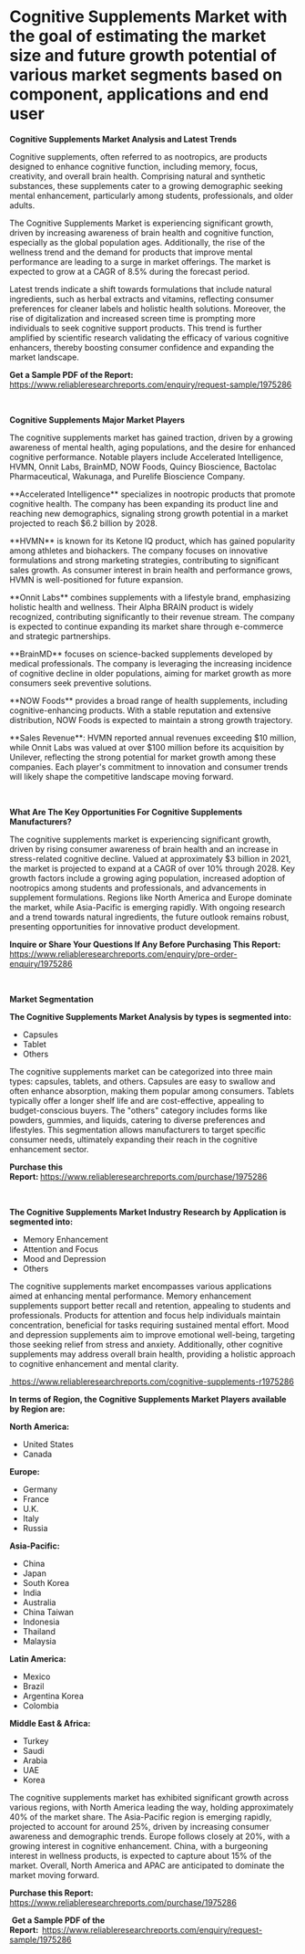 <p><h1>Cognitive Supplements Market with the goal of estimating the market size and future growth potential of various market segments based on component, applications and end user</h1></p><p><strong>Cognitive Supplements Market Analysis and Latest Trends</strong></p>
<p><p>Cognitive supplements, often referred to as nootropics, are products designed to enhance cognitive function, including memory, focus, creativity, and overall brain health. Comprising natural and synthetic substances, these supplements cater to a growing demographic seeking mental enhancement, particularly among students, professionals, and older adults.</p><p>The Cognitive Supplements Market is experiencing significant growth, driven by increasing awareness of brain health and cognitive function, especially as the global population ages. Additionally, the rise of the wellness trend and the demand for products that improve mental performance are leading to a surge in market offerings. The market is expected to grow at a CAGR of 8.5% during the forecast period. </p><p>Latest trends indicate a shift towards formulations that include natural ingredients, such as herbal extracts and vitamins, reflecting consumer preferences for cleaner labels and holistic health solutions. Moreover, the rise of digitalization and increased screen time is prompting more individuals to seek cognitive support products. This trend is further amplified by scientific research validating the efficacy of various cognitive enhancers, thereby boosting consumer confidence and expanding the market landscape.</p></p>
<p><strong>Get a Sample PDF of the Report:&nbsp;</strong> <a href="https://www.reliableresearchreports.com/enquiry/request-sample/1975286?utm_campaign=2727&utm_medium=2&utm_source=Github&utm_content=ia&utm_term=19042025&utm_id=cognitive-supplements">https://www.reliableresearchreports.com/enquiry/request-sample/1975286</a></p>
<p>&nbsp;</p>
<p><strong>Cognitive Supplements Major Market Players</strong></p>
<p><p>The cognitive supplements market has gained traction, driven by a growing awareness of mental health, aging populations, and the desire for enhanced cognitive performance. Notable players include Accelerated Intelligence, HVMN, Onnit Labs, BrainMD, NOW Foods, Quincy Bioscience, Bactolac Pharmaceutical, Wakunaga, and Purelife Bioscience Company.</p><p>**Accelerated Intelligence** specializes in nootropic products that promote cognitive health. The company has been expanding its product line and reaching new demographics, signaling strong growth potential in a market projected to reach $6.2 billion by 2028.</p><p>**HVMN** is known for its Ketone IQ product, which has gained popularity among athletes and biohackers. The company focuses on innovative formulations and strong marketing strategies, contributing to significant sales growth. As consumer interest in brain health and performance grows, HVMN is well-positioned for future expansion.</p><p>**Onnit Labs** combines supplements with a lifestyle brand, emphasizing holistic health and wellness. Their Alpha BRAIN product is widely recognized, contributing significantly to their revenue stream. The company is expected to continue expanding its market share through e-commerce and strategic partnerships.</p><p>**BrainMD** focuses on science-backed supplements developed by medical professionals. The company is leveraging the increasing incidence of cognitive decline in older populations, aiming for market growth as more consumers seek preventive solutions.</p><p>**NOW Foods** provides a broad range of health supplements, including cognitive-enhancing products. With a stable reputation and extensive distribution, NOW Foods is expected to maintain a strong growth trajectory.</p><p>**Sales Revenue**: HVMN reported annual revenues exceeding $10 million, while Onnit Labs was valued at over $100 million before its acquisition by Unilever, reflecting the strong potential for market growth among these companies. Each player's commitment to innovation and consumer trends will likely shape the competitive landscape moving forward.</p></p>
<p>&nbsp;</p>
<p><strong>What Are The Key Opportunities For Cognitive Supplements Manufacturers?</strong></p>
<p><p>The cognitive supplements market is experiencing significant growth, driven by rising consumer awareness of brain health and an increase in stress-related cognitive decline. Valued at approximately $3 billion in 2021, the market is projected to expand at a CAGR of over 10% through 2028. Key growth factors include a growing aging population, increased adoption of nootropics among students and professionals, and advancements in supplement formulations. Regions like North America and Europe dominate the market, while Asia-Pacific is emerging rapidly. With ongoing research and a trend towards natural ingredients, the future outlook remains robust, presenting opportunities for innovative product development.</p></p>
<p><strong>Inquire or Share Your Questions If Any Before Purchasing This Report:</strong> <a href="https://www.reliableresearchreports.com/enquiry/pre-order-enquiry/1975286?utm_campaign=2727&utm_medium=2&utm_source=Github&utm_content=ia&utm_term=19042025&utm_id=cognitive-supplements">https://www.reliableresearchreports.com/enquiry/pre-order-enquiry/1975286</a></p>
<p>&nbsp;</p>
<p><strong>Market Segmentation</strong></p>
<p><strong>The Cognitive Supplements Market Analysis by types is segmented into:</strong></p>
<p><ul><li>Capsules</li><li>Tablet</li><li>Others</li></ul></p>
<p><p>The cognitive supplements market can be categorized into three main types: capsules, tablets, and others. Capsules are easy to swallow and often enhance absorption, making them popular among consumers. Tablets typically offer a longer shelf life and are cost-effective, appealing to budget-conscious buyers. The "others" category includes forms like powders, gummies, and liquids, catering to diverse preferences and lifestyles. This segmentation allows manufacturers to target specific consumer needs, ultimately expanding their reach in the cognitive enhancement sector.</p></p>
<p><strong>Purchase this Report:&nbsp;</strong><a href="https://www.reliableresearchreports.com/purchase/1975286?utm_campaign=2727&utm_medium=2&utm_source=Github&utm_content=ia&utm_term=19042025&utm_id=cognitive-supplements">https://www.reliableresearchreports.com/purchase/1975286</a></p>
<p>&nbsp;</p>
<p><strong>The Cognitive Supplements Market Industry Research by Application is segmented into:</strong></p>
<p><ul><li>Memory Enhancement</li><li>Attention and Focus</li><li>Mood and Depression</li><li>Others</li></ul></p>
<p><p>The cognitive supplements market encompasses various applications aimed at enhancing mental performance. Memory enhancement supplements support better recall and retention, appealing to students and professionals. Products for attention and focus help individuals maintain concentration, beneficial for tasks requiring sustained mental effort. Mood and depression supplements aim to improve emotional well-being, targeting those seeking relief from stress and anxiety. Additionally, other cognitive supplements may address overall brain health, providing a holistic approach to cognitive enhancement and mental clarity.</p></p>
<p><a href="https://www.reliableresearchreports.com/cognitive-supplements-r1975286?utm_campaign=2727&utm_medium=2&utm_source=Github&utm_content=ia&utm_term=19042025&utm_id=cognitive-supplements">&nbsp;https://www.reliableresearchreports.com/cognitive-supplements-r1975286</a></p>
<p><strong>In terms of Region, the Cognitive Supplements Market Players available by Region are:</strong></p>
<p>
    <p> <strong> North America: </strong>
        <ul>
            <li>United States</li>
            <li>Canada</li>
        </ul>
        </p> 
    <p> <strong> Europe: </strong>
        <ul>
            <li>Germany</li>
            <li>France</li>
            <li>U.K.</li>
            <li>Italy</li>
            <li>Russia</li>
        </ul>
        </p> 
    <p> <strong> Asia-Pacific: </strong>
        <ul>
            <li>China</li>
            <li>Japan</li>
            <li>South Korea</li>
            <li>India</li>
            <li>Australia</li>
            <li>China Taiwan</li>
            <li>Indonesia</li>
            <li>Thailand</li>
            <li>Malaysia</li>
        </ul>
        </p> 
    <p> <strong> Latin America: </strong>
        <ul>
            <li>Mexico</li>
            <li>Brazil</li>
            <li>Argentina Korea</li>
            <li>Colombia</li>
        </ul>
        </p> 
    <p> <strong> Middle East & Africa: </strong>
        <ul>
            <li>Turkey</li>
            <li>Saudi</li>
            <li>Arabia</li>
            <li>UAE</li>
            <li>Korea</li>
        </ul>
    </p>
    </p>
<p><p>The cognitive supplements market has exhibited significant growth across various regions, with North America leading the way, holding approximately 40% of the market share. The Asia-Pacific region is emerging rapidly, projected to account for around 25%, driven by increasing consumer awareness and demographic trends. Europe follows closely at 20%, with a growing interest in cognitive enhancement. China, with a burgeoning interest in wellness products, is expected to capture about 15% of the market. Overall, North America and APAC are anticipated to dominate the market moving forward.</p></p>
<p><strong>Purchase this Report: </strong><a href="https://www.reliableresearchreports.com/purchase/1975286?utm_campaign=2727&utm_medium=2&utm_source=Github&utm_content=ia&utm_term=19042025&utm_id=cognitive-supplements">https://www.reliableresearchreports.com/purchase/1975286</a></p>
<p>&nbsp;<strong>Get a Sample PDF of the Report:&nbsp;&nbsp;</strong><a href="https://www.reliableresearchreports.com/enquiry/request-sample/1975286?utm_campaign=2727&utm_medium=2&utm_source=Github&utm_content=ia&utm_term=19042025&utm_id=cognitive-supplements">https://www.reliableresearchreports.com/enquiry/request-sample/1975286</a></p>
<p><strong></strong></p>
<p><p></p><p></p><p></p></p>